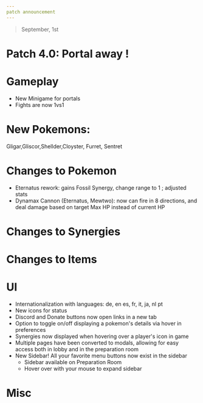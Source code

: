 ```yaml
---
patch announcement
---
```


> September, 1st

# Patch 4.0: Portal away !

# Gameplay

- New Minigame for portals
- Fights are now 1vs1

# New Pokemons:

Gligar,Gliscor,Shellder,Cloyster, Furret, Sentret

# Changes to Pokemon

- Eternatus rework: gains Fossil Synergy, change range to 1 ; adjusted stats
- Dynamax Cannon (Eternatus, Mewtwo): now can fire in 8 directions, and deal damage based on target Max HP instead of current HP

# Changes to Synergies

# Changes to Items

# UI

- Internationalization with languages: de, en es, fr, it, ja, nl pt
- New icons for status
- Discord and Donate buttons now open links in a new tab
- Option to toggle on/off displaying a pokemon's details via hover in preferences
- Synergies now displayed when hovering over a player's icon in game
- Multiple pages have been converted to modals, allowing for easy access both in lobby and in the preparation room
- New Sidebar! All your favorite menu buttons now exist in the sidebar
  - Sidebar available on Preparation Room
  - Hover over with your mouse to expand sidebar

# Misc
